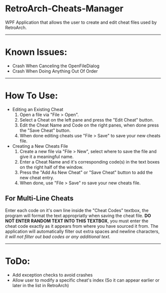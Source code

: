 # RetroArch-Cheats-Manager

WPF Application that allows the user to create and edit cheat files used by RetroArch.

----------------------------------------------------------------------------------------------------

# Known Issues:
* Crash When Canceling the OpenFileDialog
* Crash When Doing Anything Out Of Order

----------------------------------------------------------------------------------------------------

# How To Use:

* Editing an Existing Cheat
  1. Open a file via "File > Open".
  2. Select a Cheat on the left pane and press the "Edit Cheat" button.
  3. Edit the Cheat Name and Code on the right panes, when done press the "Save Cheat" button.
  4. When done editing cheats use "File > Save" to save your new cheats file.
* Creating a New Cheats File
  1. Create a new file via "File > New", select where to save the file and give it a meaningful name.
  2. Enter a Cheat Name and it's corresponding code(s) in the text boxes on the right half of the window.
  3. Press the "Add As New Cheat" or "Save Cheat" button to add the new cheat entry.
  4. When done, use "File > Save" ro save your new cheats file.
  
## For Multi-Line Cheats

Enter each code on it's own line inside the "Cheat Codes" textbox, the program will format the text appropriatly when saving the cheat file. **DO NOT ENTER RANDOM TEXT INTO THIS TEXTBOX**, you must enter the cheat code exactly as it appears from where you have sourced it from. The application will automatically filter out extra spaces and newline characters, _it will not filter out bad codes or any additional text._

----------------------------------------------------------------------------------------------------

# ToDo:
* Add exception checks to avoid crashes
* Allow user to modify a specific cheat's index (So it can appear earlier or later in the list in RetroArch)
